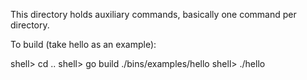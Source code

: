 This directory holds auxiliary commands, basically one command per directory.

To build (take hello as an example):

  shell> cd ..
  shell> go build ./bins/examples/hello
  shell> ./hello
